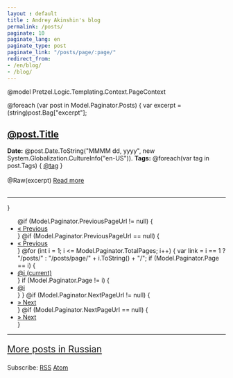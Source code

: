 ```yaml
---
layout : default
title : Andrey Akinshin's blog
permalink: /posts/
paginate: 10
paginate_lang: en
paginate_type: post
paginate_link: "/posts/page/:page/"
redirect_from:
- /en/blog/
- /blog/
---
```

@model Pretzel.Logic.Templating.Context.PageContext

<div class="blog-main">
@foreach (var post in Model.Paginator.Posts)
{
    var excerpt = (string)post.Bag["excerpt"];
    <div class="blog-post">
        <h2 class="blog-post-title"><a href='@post.Url.Replace("index.html", "")'>@post.Title</a></h2>
        <span class="blog-post-meta">
          <b>Date:</b> @post.Date.ToString("MMMM dd, yyyy", new System.Globalization.CultureInfo("en-US")).
          <b>Tags:</b>
            @foreach(var tag in post.Tags)
            {
                <a href="/tags/@Pretzel.Logic.Extra.UrlAliasFilter.UrlAlias(tag)"><span class="badge badge-pill badge-info">@tag</span></a>
            }
        </span><br /><br />
        @Raw(excerpt)
        <a href='@post.Url.Replace("index.html", "")'>Read more</a><br /><br />
        <hr />
    </div>
}
</div>

<nav>
  <ul class="pagination">
    @if (Model.Paginator.PreviousPageUrl != null)
    {
      <li class="page-item">
        <a class="page-link" href='@Model.Paginator.PreviousPageUrl.Replace("index.html", "")' aria-label="Previous">
          <span aria-hidden="true">&laquo;</span>
          <span class="sr-only">Previous</span>
        </a>
      </li>
    }
    @if (Model.Paginator.PreviousPageUrl == null)
    {
      <li class="page-item disabled">
        <a class="page-link" href="#" aria-label="Previous">
          <span aria-hidden="true">&laquo;</span>
          <span class="sr-only">Previous</span>
        </a>
      </li>
    }
    @for (int i = 1; i <= Model.Paginator.TotalPages; i++)
    {
      var link = i == 1 ? "/posts/" : "/posts/page/" + i.ToString() + "/";
      if (Model.Paginator.Page == i)
      {
        <li class="page-item active">
          <a class="page-link" href="@link">@i <span class="sr-only">(current)</span></a>
        </li>
      }
      if (Model.Paginator.Page != i)
      {
        <li class="page-item"><a class="page-link" href="@link">@i</a></li>
      }
    }
    @if (Model.Paginator.NextPageUrl != null)
    {
      <li class="page-item">
        <a class="page-link" href='@Model.Paginator.NextPageUrl.Replace("index.html", "")' aria-label="Next">
          <span aria-hidden="true">&raquo;</span>
          <span class="sr-only">Next</span>
        </a>
      </li>
    }
    @if (Model.Paginator.NextPageUrl == null)
    {
      <li class="page-item disabled">
        <a class="page-link" href="#" aria-label="Next">
          <span aria-hidden="true">&raquo;</span>
          <span class="sr-only">Next</span>
        </a>
      </li>
    }
  </ul>
</nav>

<hr />
<p style="font-size:150%"><a href="/ru/blog/">More posts in Russian</a></p>
<p>Subscribe: <a href="/rss.xml">RSS</a> <a href="/atom.xml">Atom</a></p>